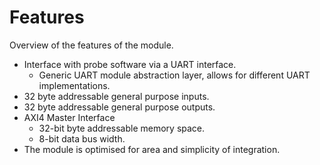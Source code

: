 
# Features

Overview of the features of the module.

- Interface with probe software via a UART interface.
    - Generic UART module abstraction layer, allows for different UART 
      implementations.
- 32 byte addressable general purpose inputs.
- 32 byte addressable general purpose outputs.
- AXI4 Master Interface
    - 32-bit byte addressable memory space.
    - 8-bit  data bus width.
- The module is optimised for area and simplicity of integration.

